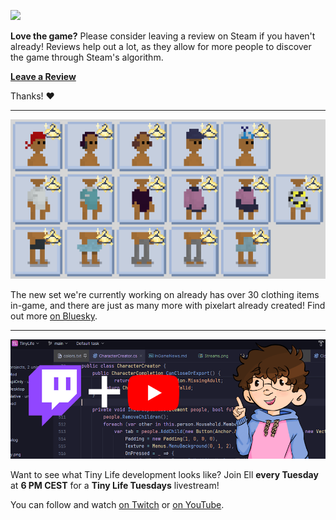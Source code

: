 ![](media/news/PostReview.png)

**Love the game?** Please consider leaving a review on Steam if you haven't already! Reviews help out a lot, as they allow for more people to discover the game through Steam's algorithm.

**[Leave a Review](https://store.steampowered.com/app/1651490/Tiny_Life/)**

Thanks! ❤️

---

![](media/news/OutAndAboutPreview2.png)

The new set we're currently working on already has over 30 clothing items in-game, and there are just as many more with pixelart already created! Find out more [on Bluesky](https://bsky.app/profile/tinylifegame.bsky.social/post/3lsjsya6jik27).

---

![](media/news/Streams.png)

Want to see what Tiny Life development looks like? Join Ell **every Tuesday** at **6 PM CEST** for a **Tiny Life Tuesdays** livestream!

You can follow and watch [on Twitch](https://twitch.tv/ellpeck) or [on YouTube](https://www.youtube.com/@Ellpeck).
